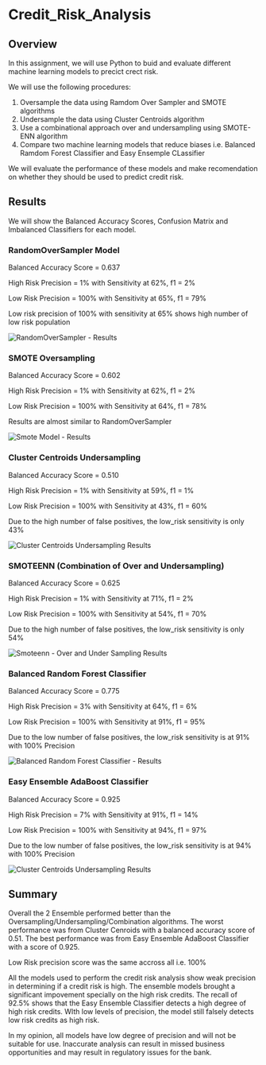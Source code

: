 # Credit_Risk_Analysis

## Overview

In this assignment, we will use Python to buid and evaluate different machine learning models to precict crect risk.

We will use the following procedures:
1. Oversample the data using Ramdom Over Sampler and SMOTE algorithms
2. Undersample the data using Cluster Centroids algorithm
3. Use a combinational approach over and undersampling using SMOTE-ENN algorithm
4. Compare two machine learning models that reduce biases i.e. Balanced Ramdom Forest Classifier and Easy Ensemple CLassifier

We will evaluate the performance of these models and make recomendation on whether they should be used to predict credit risk.


## Results 

We will show the Balanced Accuracy Scores, Confusion Matrix and Imbalanced Classifiers for each model.

### RandomOverSampler Model

Balanced Accuracy Score = 0.637

High Risk Precision = 1% with Sensitivity at 62%, f1 = 2%

Low Risk Precision = 100% with Sensitivity at 65%, f1 = 79%

Low risk precision of 100% with sensitivity at 65% shows high number of low risk population

![RandomOverSampler - Results](https://user-images.githubusercontent.com/104873181/188028840-5fe9db0e-84a1-4f36-bac9-64a0338c6c72.png)

### SMOTE Oversampling

Balanced Accuracy Score = 0.602

High Risk Precision = 1% with Sensitivity at 62%, f1 = 2%

Low Risk Precision = 100% with Sensitivity at 64%, f1 = 78%

Results are almost similar to RandomOverSampler

![Smote Model - Results](https://user-images.githubusercontent.com/104873181/188028856-9395fca5-2c38-4844-be15-a606fa502156.png)

### Cluster Centroids Undersampling

Balanced Accuracy Score = 0.510

High Risk Precision = 1% with Sensitivity at 59%, f1 = 1%

Low Risk Precision = 100% with Sensitivity at 43%, f1 = 60%

Due to the high number of false positives, the low_risk sensitivity is only 43%

![Cluster Centroids Undersampling Results](https://user-images.githubusercontent.com/104873181/188028382-6e17aac5-6b6d-4f81-ad81-1ffe3dea7322.png)

### SMOTEENN (Combination of Over and Undersampling) 

Balanced Accuracy Score = 0.625

High Risk Precision = 1% with Sensitivity at 71%, f1 = 2%

Low Risk Precision = 100% with Sensitivity at 54%, f1 = 70%

Due to the high number of false positives, the low_risk sensitivity is only 54%

![Smoteenn - Over and Under Sampling Results](https://user-images.githubusercontent.com/104873181/188028461-3173ffb7-15c8-4335-bc3f-346d28914917.png)

### Balanced Random Forest Classifier

Balanced Accuracy Score = 0.775

High Risk Precision = 3% with Sensitivity at 64%, f1 = 6%

Low Risk Precision = 100% with Sensitivity at 91%, f1 = 95%

Due to the low number of false positives, the low_risk sensitivity is at 91% with 100% Precision

![Balanced Random Forest Classifier - Results](https://user-images.githubusercontent.com/104873181/188028503-4611a559-c0f6-400c-a791-9b5ec147aa66.png)

### Easy Ensemble AdaBoost Classifier

Balanced Accuracy Score = 0.925

High Risk Precision = 7% with Sensitivity at 91%, f1 = 14%

Low Risk Precision = 100% with Sensitivity at 94%, f1 = 97%

Due to the low number of false positives, the low_risk sensitivity is at 94% with 100% Precision

![Cluster Centroids Undersampling Results](https://user-images.githubusercontent.com/104873181/188028574-80ded517-c497-432e-b41c-02dce28a3bae.png)

## Summary

Overall the 2 Ensemble performed better than the Oversampling/Undersampling/Combination algorithms. The worst performance was from Cluster Cenroids with a balanced accuracy score of 0.51. The best performance was from Easy Ensemble AdaBoost Classifier with a score of 0.925.

Low Risk precision score was the same accross all i.e. 100%

All the models used to perform the credit risk analysis show weak precision in determining if a credit risk is high. The ensemble models brought a significant impovement specially on the high risk credits. The recall of 92.5% shows that the Easy Ensemble Classifier detects a high degree of high risk credits. WIth low levels of precision, the model still falsely detects low risk credits as high risk. 

In my opinion, all models have low degree of precision and will not be suitable for use. Inaccurate analysis can result in missed business opportunities and may result in regulatory issues for the bank.

